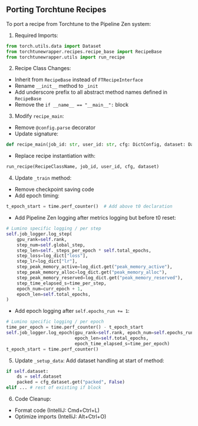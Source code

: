 ## Porting Torchtune Recipes

To port a recipe from Torchtune to the Pipeline Zen system:

1. Required Imports:
```python
from torch.utils.data import Dataset
from torchtunewrapper.recipes.recipe_base import RecipeBase
from torchtunewrapper.utils import run_recipe
```

2. Recipe Class Changes:
- Inherit from `RecipeBase` instead of `FTRecipeInterface`
- Rename `__init__` method to `_init`
- Add underscore prefix to all abstract method names defined in `RecipeBase`
- Remove the `if __name__ == "__main__":` block

3. Modify `recipe_main`:
- Remove `@config.parse` decorator
- Update signature:
```python
def recipe_main(job_id: str, user_id: str, cfg: DictConfig, dataset: Dataset) -> None:
```
- Replace recipe instantiation with:
```python
run_recipe(RecipeClassName, job_id, user_id, cfg, dataset)
```

4. Update `_train` method:
- Remove checkpoint saving code
- Add epoch timing:
```python
t_epoch_start = time.perf_counter()  # Add above t0 declaration
```
- Add Pipeline Zen logging after metrics logging but before t0 reset:
```python
# Lumino specific logging / per step
self.job_logger.log_step(
    gpu_rank=self.rank,
    step_num=self.global_step,
    step_len=self._steps_per_epoch * self.total_epochs,
    step_loss=log_dict["loss"],
    step_lr=log_dict["lr"],
    step_peak_memory_active=log_dict.get("peak_memory_active"),
    step_peak_memory_alloc=log_dict.get("peak_memory_alloc"),
    step_peak_memory_reserved=log_dict.get("peak_memory_reserved"),
    step_time_elapsed_s=time_per_step,
    epoch_num=curr_epoch + 1,
    epoch_len=self.total_epochs,
)
```
- Add epoch logging after `self.epochs_run += 1`:
```python
# Lumino specific logging / per epoch
time_per_epoch = time.perf_counter() - t_epoch_start
self.job_logger.log_epoch(gpu_rank=self.rank, epoch_num=self.epochs_run,
                          epoch_len=self.total_epochs,
                          epoch_time_elapsed_s=time_per_epoch)
t_epoch_start = time.perf_counter()
```

5. Update `_setup_data`:
   Add dataset handling at start of method:
```python
if self.dataset:
    ds = self.dataset
    packed = cfg_dataset.get("packed", False)
elif ... # rest of existing if block
```

6. Code Cleanup:
- Format code (IntelliJ: Cmd+Ctrl+L)
- Optimize imports (IntelliJ: Alt+Ctrl+O)
